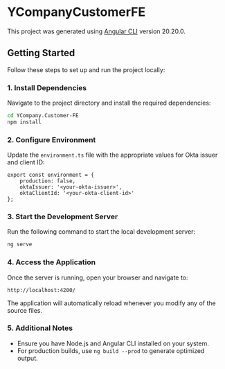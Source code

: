 # YCompanyCustomerFE

This project was generated using [Angular CLI](https://github.com/angular/angular-cli) version 20.20.0.

## Getting Started

Follow these steps to set up and run the project locally:

### 1. Install Dependencies
Navigate to the project directory and install the required dependencies:
```bash
cd YCompany.Customer-FE
npm install
```

### 2. Configure Environment
Update the `environment.ts` file with the appropriate values for Okta issuer and client ID:
```plaintext
export const environment = {
    production: false,
    oktaIssuer: '<your-okta-issuer>',
    oktaClientId: '<your-okta-client-id>'
};
```

### 3. Start the Development Server
Run the following command to start the local development server:
```bash
ng serve
```

### 4. Access the Application
Once the server is running, open your browser and navigate to:
```
http://localhost:4200/
```
The application will automatically reload whenever you modify any of the source files.

### 5. Additional Notes
- Ensure you have Node.js and Angular CLI installed on your system.
- For production builds, use `ng build --prod` to generate optimized output.


